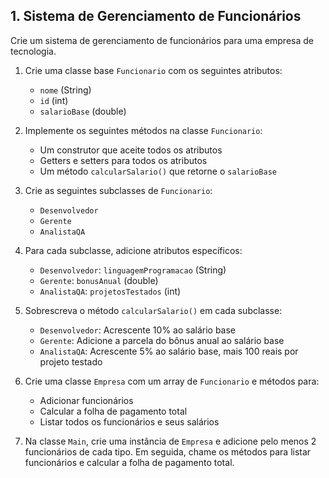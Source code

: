 ## 1. Sistema de Gerenciamento de Funcionários

Crie um sistema de gerenciamento de funcionários para uma empresa de tecnologia.

1. Crie uma classe base `Funcionario` com os seguintes atributos:
    - `nome` (String)
    - `id` (int)
    - `salarioBase` (double)

2. Implemente os seguintes métodos na classe `Funcionario`:
    - Um construtor que aceite todos os atributos
    - Getters e setters para todos os atributos
    - Um método `calcularSalario()` que retorne o `salarioBase`

3. Crie as seguintes subclasses de `Funcionario`:
    - `Desenvolvedor`
    - `Gerente`
    - `AnalistaQA`

4. Para cada subclasse, adicione atributos específicos:
    - `Desenvolvedor`: `linguagemProgramacao` (String)
    - `Gerente`: `bonusAnual` (double)
    - `AnalistaQA`: `projetosTestados` (int)

5. Sobrescreva o método `calcularSalario()` em cada subclasse:
    - `Desenvolvedor`: Acrescente 10% ao salário base
    - `Gerente`: Adicione a parcela do bônus anual ao salário base
    - `AnalistaQA`: Acrescente 5% ao salário base, mais 100 reais por projeto testado

6. Crie uma classe `Empresa` com um array de `Funcionario` e métodos para:
    - Adicionar funcionários
    - Calcular a folha de pagamento total
    - Listar todos os funcionários e seus salários

7. Na classe `Main`, crie uma instância de `Empresa` e adicione pelo menos 2 funcionários de cada tipo. Em seguida, chame os métodos para listar funcionários e calcular a folha de pagamento total.
